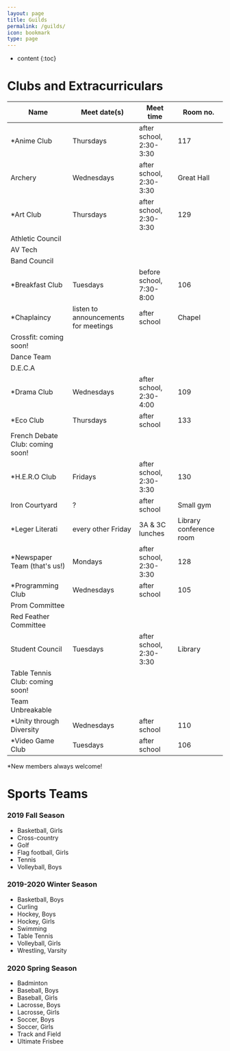 ```yaml
---
layout: page
title: Guilds
permalink: /guilds/
icon: bookmark
type: page
---
```


* content
{:toc}

# Clubs and Extracurriculars

Name|Meet date(s)|Meet time|Room no.
 ------|----------|---------|--------
 <nowiki>*</nowiki>Anime Club|Thursdays|after school, 2:30-3:30|117
 Archery|Wednesdays|after school, 2:30-3:30|Great Hall
 <nowiki>*</nowiki>Art Club|Thursdays|after school, 2:30-3:30|129
 Athletic Council| | |
 AV Tech| | |
 Band Council| | |
 <nowiki>*</nowiki>Breakfast Club|Tuesdays|before school, 7:30-8:00|106
 <nowiki>*</nowiki>Chaplaincy|listen to announcements for meetings|after school|Chapel
 Crossfit: coming soon!| | |
 Dance Team| | |
 D.E.C.A| | |
 <nowiki>*</nowiki>Drama Club|Wednesdays|after school, 2:30-4:00|109
 <nowiki>*</nowiki>Eco Club|Thursdays|after school|133
 French Debate Club: coming soon!| | |
 <nowiki>*</nowiki>H.E.R.O Club|Fridays|after school, 2:30-3:30|130
 Iron Courtyard|?|after school|Small gym
 <nowiki>*</nowiki>Leger Literati|every other Friday|3A & 3C lunches|Library conference room
 <nowiki>*</nowiki>Newspaper Team (that's us!)|Mondays|after school, 2:30-3:30|128
 <nowiki>*</nowiki>Programming Club|Wednesdays|after school|105
 Prom Committee| | |
 Red Feather Committee| | |
 Student Council|Tuesdays|after school, 2:30-3:30|Library
 Table Tennis Club: coming soon!| | |
 Team Unbreakable| | |
 <nowiki>*</nowiki>Unity through Diversity|Wednesdays|after school|110
 <nowiki>*</nowiki>Video Game Club|Tuesdays|after school|106
 
 <nowiki>*</nowiki>New members always welcome!

# Sports Teams

### 2019 Fall Season 
* Basketball, Girls
* Cross-country 
* Golf
* Flag football, Girls
* Tennis
* Volleyball, Boys

### 2019-2020 Winter Season
* Basketball, Boys
* Curling
* Hockey, Boys
* Hockey, Girls
* Swimming
* Table Tennis
* Volleyball, Girls
* Wrestling, Varsity

### 2020 Spring Season
* Badminton
* Baseball, Boys
* Baseball, Girls
* Lacrosse, Boys
* Lacrosse, Girls
* Soccer, Boys
* Soccer, Girls
* Track and Field
* Ultimate Frisbee
